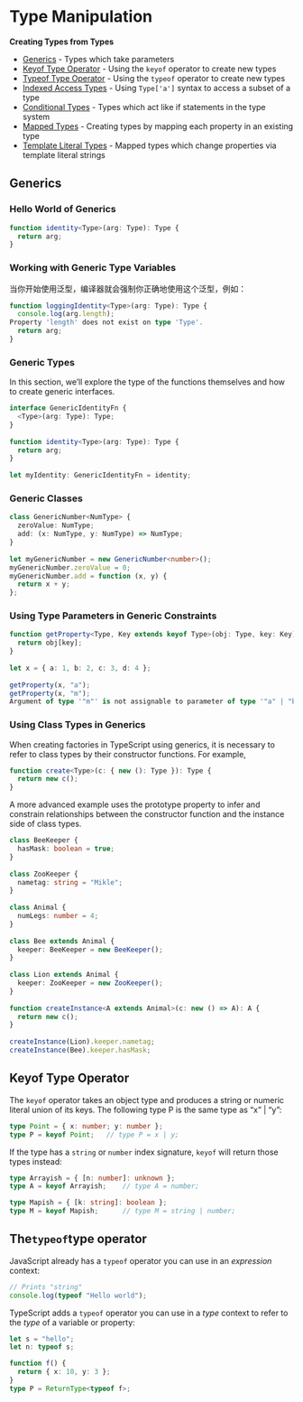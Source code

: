 # Type Manipulation

**Creating Types from Types**

- [Generics](https://www.typescriptlang.org/docs/handbook/2/generics.html) - Types which take parameters
- [Keyof Type Operator](https://www.typescriptlang.org/docs/handbook/2/keyof-types.html) - Using the `keyof` operator to create new types
- [Typeof Type Operator](https://www.typescriptlang.org/docs/handbook/2/typeof-types.html) - Using the `typeof` operator to create new types
- [Indexed Access Types](https://www.typescriptlang.org/docs/handbook/2/indexed-access-types.html) - Using `Type['a']` syntax to access a subset of a type
- [Conditional Types](https://www.typescriptlang.org/docs/handbook/2/conditional-types.html) - Types which act like if statements in the type system
- [Mapped Types](https://www.typescriptlang.org/docs/handbook/2/mapped-types.html) - Creating types by mapping each property in an existing type
- [Template Literal Types](https://www.typescriptlang.org/docs/handbook/2/template-literal-types.html) - Mapped types which change properties via template literal strings

## Generics

### Hello World of Generics

```typescript
function identity<Type>(arg: Type): Type {
  return arg;
}
```

### Working with Generic Type Variables

当你开始使用泛型，编译器就会强制你正确地使用这个泛型，例如：

```typescript
function loggingIdentity<Type>(arg: Type): Type {
  console.log(arg.length);
Property 'length' does not exist on type 'Type'.
  return arg;
}
```

### Generic Types

In this section, we’ll explore the type of the functions themselves and how to create generic interfaces.

```typescript
interface GenericIdentityFn {
  <Type>(arg: Type): Type;
}
 
function identity<Type>(arg: Type): Type {
  return arg;
}
 
let myIdentity: GenericIdentityFn = identity;
```

### Generic Classes

```typescript
class GenericNumber<NumType> {
  zeroValue: NumType;
  add: (x: NumType, y: NumType) => NumType;
}
 
let myGenericNumber = new GenericNumber<number>();
myGenericNumber.zeroValue = 0;
myGenericNumber.add = function (x, y) {
  return x + y;
};
```

### Using Type Parameters in Generic Constraints

```typescript
function getProperty<Type, Key extends keyof Type>(obj: Type, key: Key) {
  return obj[key];
}
 
let x = { a: 1, b: 2, c: 3, d: 4 };
 
getProperty(x, "a");
getProperty(x, "m");
Argument of type '"m"' is not assignable to parameter of type '"a" | "b" | "c" | "d"'.
```



### Using Class Types in Generics

When creating factories in TypeScript using generics, it is necessary to refer to class types by their constructor functions. For example,

```typescript
function create<Type>(c: { new (): Type }): Type {
  return new c();
}
```

A more advanced example uses the prototype property to infer and constrain relationships between the constructor function and the instance side of class types.

```typescript
class BeeKeeper {
  hasMask: boolean = true;
}
 
class ZooKeeper {
  nametag: string = "Mikle";
}
 
class Animal {
  numLegs: number = 4;
}
 
class Bee extends Animal {
  keeper: BeeKeeper = new BeeKeeper();
}
 
class Lion extends Animal {
  keeper: ZooKeeper = new ZooKeeper();
}
 
function createInstance<A extends Animal>(c: new () => A): A {
  return new c();
}
 
createInstance(Lion).keeper.nametag;
createInstance(Bee).keeper.hasMask;
```



## Keyof Type Operator

The `keyof` operator takes an object type and produces a string or numeric literal union of its keys. The following type P is the same type as “x” | “y”:

```typescript
type Point = { x: number; y: number };
type P = keyof Point;	// type P = x | y;
```



If the type has a `string` or `number` index signature, `keyof` will return those types instead:

```typescript
type Arrayish = { [n: number]: unknown };
type A = keyof Arrayish;	// type A = number;

type Mapish = { [k: string]: boolean };
type M = keyof Mapish;		// type M = string | number;
```



## The`typeof`type operator

JavaScript already has a `typeof` operator you can use in an *expression* context:

```javascript
// Prints "string"
console.log(typeof "Hello world");
```

TypeScript adds a `typeof` operator you can use in a *type* context to refer to the *type* of a variable or property:

```typescript
let s = "hello";
let n: typeof s;
```

```typescript
function f() {
  return { x: 10, y: 3 };
}
type P = ReturnType<typeof f>;
```













